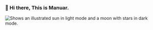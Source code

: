 <!-- ### Hi there 👋 -->
### 👋 Hi there, This is Manuar.

<picture>
  <source media="(prefers-color-scheme: dark)" srcset="https://github.com/MdMonoar/MdMonoar/main/github_profile_banner_web-3706563_1920.jpg">
  <source media="(prefers-color-scheme: light)" srcset="https://github.com/MdMonoar/MdMonoar/main/github_profile_banner_web-3706563_1920.jpg">
  <img alt="Shows an illustrated sun in light mode and a moon with stars in dark mode." src="https://github.com/MdMonoar/MdMonoar/main/github_profile_banner_web-3706563_1920.jpg">
</picture>

<!--
**MdMonoar/MdMonoar** is a ✨ _special_ ✨ repository because its `README.md` (this file) appears on your GitHub profile.

Here are some ideas to get you started:

- 🔭 I’m currently working on ...
- 🌱 I’m currently learning ...
- 👯 I’m looking to collaborate on ...
- 🤔 I’m looking for help with ...
- 💬 Ask me about ...
- 📫 How to reach me: ...
- 😄 Pronouns: ...
- ⚡ Fun fact: ...
-->
